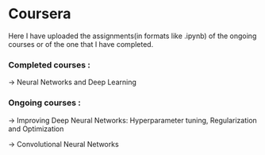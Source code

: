 # Coursera
Here I have uploaded the assignments(in formats like .ipynb) of the ongoing courses or of the one that I have completed. 

### Completed courses :
-> Neural Networks and Deep Learning

### Ongoing courses :
-> Improving Deep Neural Networks: Hyperparameter tuning, Regularization and Optimization

-> Convolutional Neural Networks
